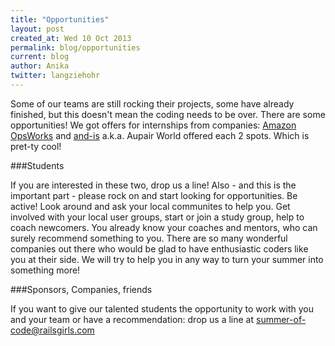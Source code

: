 ```yaml
---
title: "Opportunities"
layout: post
created_at: Wed 10 Oct 2013
permalink: blog/opportunities
current: blog
author: Anika
twitter: langziehohr
---
```


Some of our teams are still rocking their projects, some have already finished, but this doesn't mean the coding needs to be over. There are some opportunities! We got offers for internships from companies: 
[Amazon OpsWorks](http://aws.amazon.com/de/opsworks/) and [and-is](http://www.and-is.de/) a.k.a. Aupair World  offered each 2 spots. Which is pret-ty cool! 

###Students

If you are interested in these two, drop us a line!
Also - and this is the important part - please rock on and start looking for opportunities. Be active!
Look around and ask your local communites to help you. Get involved with your local user groups, start or join a study group, help to coach newcomers. You already know your coaches and mentors, who can surely recommend something to you. There are so many wonderful companies out there who would be glad to have enthusiastic coders like you at their side. We will try to help you in any way to turn your summer into something more!

###Sponsors, Companies, friends

If you want to give our talented students the opportunity to work with you and your team or have a recommendation: drop us a line at [summer-of-code@railsgirls.com](mailto:summer-of-code@railsgirls.com)

